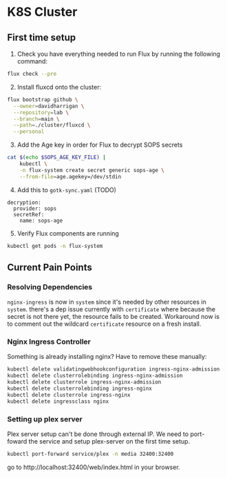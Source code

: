 # K8S Cluster

## First time setup

1. Check you have everything needed to run Flux by running the following command:

```bash
flux check --pre
```

2. Install fluxcd onto the cluster:

```bash
flux bootstrap github \
  --owner=davidharrigan \
  --repository=lab \
  --branch=main \
  --path=./cluster/fluxcd \
  --personal
```

3. Add the Age key in order for Flux to decrypt SOPS secrets

```bash
cat $(echo $SOPS_AGE_KEY_FILE) |
    kubectl \
    -n flux-system create secret generic sops-age \
    --from-file=age.agekey=/dev/stdin
```

4. Add this to `gotk-sync.yaml` (TODO)

```
decryption:
  provider: sops
  secretRef:
    name: sops-age
```

5. Verify Flux components are running

```bash
kubectl get pods -n flux-system
```

## Current Pain Points

### Resolving Dependencies

`nginx-ingress` is now in `system` since it's needed by other resources in
`system`. there's a dep issue currently with `certificate` where because the
secret is not there yet, the resource fails to be created. Workaround now is to
comment out the wildcard `certificate` resource on a fresh install.

### Nginx Ingress Controller

Something is already installing nginx? Have to remove these manually:

```bash
kubectl delete validatingwebhookconfiguration ingress-nginx-admission
kubectl delete clusterrolebinding ingress-nginx-admission
kubectl delete clusterrole ingress-nginx-admission
kubectl delete clusterrolebinding ingress-nginx
kubectl delete clusterrole ingress-nginx
kubectl delete ingressclass nginx
```

### Setting up plex server

Plex server setup can't be done through external IP. We need to port-foward the
service and setup plex-server on the first time setup.

```bash
kubectl port-forward service/plex -n media 32400:32400
```

go to http://localhost:32400/web/index.html in your browser.
